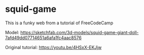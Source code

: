 # squid-game
This is a funky web from a tutorial of FreeCodeCamp

Model: https://sketchfab.com/3d-models/squid-game-giant-doll-7afd49dd07714651a6afa1fc4aac8576

Original tutorial: https://youtu.be/4HSxX-EKJjw
